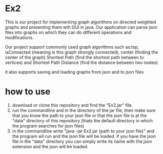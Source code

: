# Ex2
This is our project for implementing graph algorithms on directed weighted graphs 
and presenting them wth GUI
in java. Our application can parse json files into graphs on which they can do 
different operations and modifications.

Our project support commonly used graph algorithms such as:tsp, isConnected 
(meaning is this graph strongly connected), center (finding the center of the graph)
Shortest Path (find the shortest path between to vertices) and Shortest Path Distance
(find the distance between two nodes)

it also supports saving and loading graphs from json and to json files

# how to use 
1. download or clone this repository and find the "Ex2.jar" file.
2. run the commandline and in the directory of the jar file, then make sure that you know the
path to your json file or that the json file is at the "data" directory of this repository
   (thats the default directory in which the program searches for json files)
3. in the commandline write
"java -jar Ex2.jar {path to your json file}" and the program wil run and the json file will be loaded.
if you have the json file in the "data" directory you can simply write its name with the json extension
and the json will be loaded.
